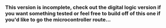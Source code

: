 ### This version is incomplete, check out the digital logic version if you want something tested or feel free to build off of this one if you'd like to go the microcontroller route...
